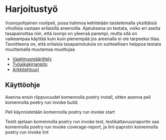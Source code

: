 # Harjoitustyö

Vuoropohjainen roolipeli, jossa hahmoa kehitetään taistelemalla yksittäisiä vihollisia vastaan erilaisilla areenoilla. Ajatuksena on testata, voiko eri aseita tasapainottaa niin, että isompi on yleensä parempi, mutta sitä on vaikeampaa käyttää kuin kuin pienempää jos areenalla ei ole tarpeeksi tilaa. Tavoitteena on, että erilaisia tasapainotuksia on suhteellisen helppoa testata muuttamalla muutamaa muuttujaa.


* [Vaatimusmäärittely](https://github.com/Yogho358/ot-harjoitustyo/blob/master/dokumentaatio/vaatimusmaarittely.md)
* [Työaikakirjanpito](https://github.com/Yogho358/ot-harjoitustyo/blob/master/dokumentaatio/tyoaikakirjanpito.md)
* [Arkkitehtuuri](https://github.com/Yogho358/ot-harjoitustyo/blob/master/dokumentaatio/arkkitehtuuri.MD)

## Käyttöohje

Asenna ensin riippuvuudet komennolla poetry install, sitten asenna peli komennolla poetry run invoke build.

Peli käynnistetään komennolla poetry run invoke start

Testit ajetaan komennolla poetry run invoke test, testikattavuusraportin saa komennolla poetry run invoke coverage-report, ja lint-paprotin komennolla poetry run invoke lint

